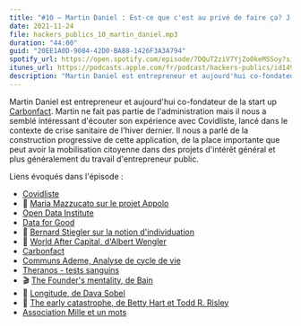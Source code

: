 ```yaml
---
title: "#10 – Martin Daniel : Est-ce que c'est au privé de faire ça? J'en sais rien mais il faut que ça existe et si ça n'existe pas, je vais le construire"
date: 2021-11-24
file: hackers_publics_10_martin_daniel.mp3
duration: "44:00"
guid: "20EE1A0D-9084-42D0-BA88-1426F3A3A794"
spotify_url: https://open.spotify.com/episode/7DQuT2ziV7YjZo0keMSSoy?si=1677b60f2fa84b1d
itunes_url: https://podcasts.apple.com/fr/podcast/hackers-publics/id1498775170?i=1000542978698
description: "Martin Daniel est entrepreneur et aujourd'hui co-fondateur de la start up Carbonfact. Martin ne fait pas partie de l'administration mais il nous a semblé intéressant d'écouter son expérience avec Covidliste, lancé dans le contexte de crise sanitaire de l'hiver dernier. Il nous a parlé de la construction progressive de cette application, de la place importante que peut avoir la mobilisation citoyenne dans des projets d'intérêt général et plus généralement du travail d'entrepreneur public."
---
```


Martin Daniel est entrepreneur et aujourd'hui co-fondateur de la start up [Carbonfact](https://www.carbonfact.com/). Martin ne fait pas partie de l'administration mais il nous a semblé intéressant d'écouter son expérience avec Covidliste, lancé dans le contexte de crise sanitaire de l'hiver dernier. Il nous a parlé de la construction progressive de cette application, de la place importante que peut avoir la mobilisation citoyenne dans des projets d'intérêt général et plus généralement du travail d'entrepreneur public.

Liens évoqués dans l'épisode :

* [Covidliste](https://www.covidliste.com/)
* 📄 [Maria Mazzucato sur le projet Appolo](https://www.lecho.be/economie-politique/international/economie/mariana-mazzucato-economiste-le-modele-de-la-mission-sur-la-lune-doit-nous-inspirer/10309963.html)
* [Open Data Institute](https://theodi.org/)
* [Data for Good](https://dataforgood.fr/)
* 📄 [Bernard Stiegler sur la notion d'individuation](https://www.cairn.info/revue-documentaliste-sciences-de-l-information-2005-6-page-354.htm)
* 📘 [World After Capital, d'Albert Wengler](https://worldaftercapital.org/)
* [Carbonfact](https://www.carbonfact.com/)
* [Communs Ademe, Analyse de cycle de vie](https://www.ademe.fr/expertises/consommer-autrement/passer-a-laction/dossier/lanalyse-cycle-vie/quest-lacv)
* [Theranos - tests sanguins](https://fr.wikipedia.org/wiki/Theranos)
* 🎬 [The Founder's mentality, de Bain](https://www.youtube.com/watch?v=Rp4RCIfX66I)
* 📘 [Longitude, de Dava Sobel](https://www.decitre.fr/livres/longitude-9782020338585.html)
* 📄 [The early catastrophe, de Betty Hart et Todd R. Risley](https://www.aft.org/sites/default/files/periodicals/TheEarlyCatastrophe.pdf)
* [Association Mille et un mots](https://1001mots.org/)
